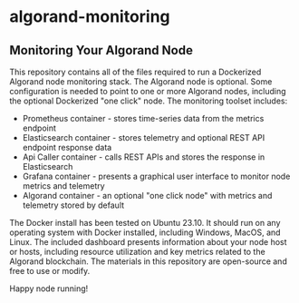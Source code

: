 # algorand-monitoring

## Monitoring Your Algorand Node

This repository contains all of the files required to run a Dockerized Algorand node monitoring stack. The Algorand node is optional. Some configuration is needed to point to one or more Algorand nodes, including the optional Dockerized "one click" node. The monitoring toolset includes:
- Prometheus container - stores time-series data from the metrics endpoint
- Elasticsearch container - stores telemetry and optional REST API endpoint response data
- Api Caller container - calls REST APIs and stores the response in Elasticsearch
- Grafana container - presents a graphical user interface to monitor node metrics and telemetry
- Algorand container - an optional "one click node" with metrics and telemetry stored by default

The Docker install has been tested on Ubuntu 23.10. It should run on any operating system with Docker installed, including Windows, MacOS, and Linux. The included dashboard presents information about your node host or hosts, including resource utilization and key metrics related to the Algorand blockchain. The materials in this repository are open-source and free to use or modify.

Happy node running!
